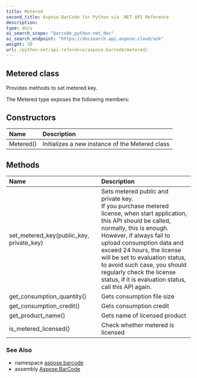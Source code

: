 ```yaml
---
title: Metered
second_title: Aspose.BarCode for Python via .NET API Reference
description: 
type: docs
ai_search_scope: "barcode_python-net_doc"
ai_search_endpoint: "https://docsearch.api.aspose.cloud/ask"
weight: 30
url: /python-net/api-reference/aspose.barcode/metered/
---
```


## Metered class

Provides methods to set metered key.

The Metered type exposes the following members:
## Constructors
| Name | Description |
| :- | :- |
|Metered()|Initializes a new instance of the Metered class|
## Methods
| Name | Description |
| :- | :- |
|set_metered_key(public_key, private_key)|Sets metered public and private key.<br/>            If you purchase metered license, when start application, this API should be called, normally, this is enough. <br/>            However, if always fail to upload consumption data and exceed 24 hours, the license will be set to evaluation status, <br/>            to avoid such case, you should regularly check the license status, if it is evaluation status, call this API again.|
|get_consumption_quantity()|Gets consumption file size|
|get_consumption_credit()|Gets consumption credit|
|get_product_name()|Gets name of licensed product|
|is_metered_licensed()|Check whether metered is licensed|

### See Also

* namespace [aspose.barcode](/barcode/python-net/api-reference/aspose.barcode/)
* assembly [Aspose.BarCode](/barcode/python-net/api-reference/)

